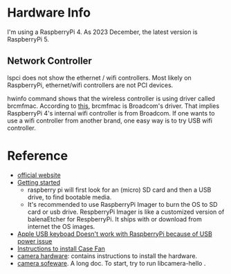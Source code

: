 # Hardware Info
I'm using a RaspberryPi 4. As 2023 December, the latest version is RaspberryPi 5.

## Network Controller
lspci does not show the ethernet / wifi controllers. Most likely on RaspberryPi, ethernet/wifi controllers are not PCI devices.

hwinfo command shows that the wireless controller is using driver called brcmfmac. According to [this](https://wiki.debian.org/brcmfmac), brcmfmac is Broadcom's driver. That implies RaspberryPi 4's internal wifi controller is from Broadcom. If one wants to use a wifi controller from another brand, one easy way is to try USB wifi controller.

# Reference
- [official website](https://www.raspberrypi.com/)
- [Getting started](https://www.raspberrypi.com/documentation/computers/getting-started.html)
  - raspberry pi will first look for an (micro) SD card and then a USB drive, to find bootable media.
  - It's recommended to use RaspberryPi Imager to burn the OS to SD card or usb drive. RespberryPi Imager is like a customized version of balenaEtcher for RespberryPi.
    It ships with or download from internet the OS images.
- [Apple USB keyboad Doesn't work with RaspberryPi because of USB power issue](https://forums.raspberrypi.com/viewtopic.php?t=12676)
- [Instructions to install Case Fan](https://www.youtube.com/watch?v=BP44pCxQWAY)
- [camera hardware](https://www.raspberrypi.com/documentation/accessories/camera.html): contains instructions to install the hardware.
- [camera sofeware](https://www.raspberrypi.com/documentation/computers/camera_software.html). A long doc. To start, try to run libcamera-hello .
